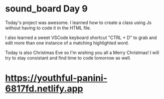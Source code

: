﻿# sound_board Day 9

Today's project was awesome. I learned how to create a class using Js without having to code it in the HTML file.

I also learned a sweet VSCode keyboard shortcut "CTRL + D" to grab and edit more than one instance of a matching highlighted word.

Today is also Christmas Eve so I'm wishing you all a Merry Christmas! I will try to stay consistant and find time to code tomorrow as well.

# https://youthful-panini-6817fd.netlify.app


